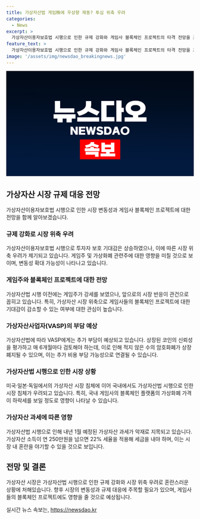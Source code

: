 ```yaml
---
title: 가상자산법 게임株에 우상향 제동? 투심 위축 우려
categories:
  - News
excerpt: >
  가상자산이용자보호법 시행으로 인한 규제 강화와 게임사 블록체인 프로젝트의 타격 전망을 조명한다. 규제 대응 부담으로 인해 게임사들이 진행 중인 블록체인 프로젝트에 대한 기대감이 떨어지고, 가상자산 시장 위축 우려가 제기된다. 특히 규제로 인한 부담은 가상자산사업자에게 확대될 전망이며, 가상자산 시장 침체로 게임사들의 블록체인 프로젝트가 타격을 받을 것으로 전망된다. 가상자산법 시행 이후 가상자산 과세도 악재로 지목되고 있으며, 전문가들은 규제의 한계를 보완할 자율규제로 시장 내 자정 작용을 기대한다고 밝혔다.
feature_text: >
  가상자산이용자보호법 시행으로 인한 규제 강화와 게임사 블록체인 프로젝트의 타격 전망을 조명한다. 규제 대응 부담으로 인해 게임사들이 진행 중인 블록체인 프로젝트에 대한 기대감이 떨어지고, 가상자산 시장 위축 우려가 제기된다. 특히 규제로 인한 부담은 가상자산사업자에게 확대될 전망이며, 가상자산 시장 침체로 게임사들의 블록체인 프로젝트가 타격을 받을 것으로 전망된다. 가상자산법 시행 이후 가상자산 과세도 악재로 지목되고 있으며, 전문가들은 규제의 한계를 보완할 자율규제로 시장 내 자정 작용을 기대한다고 밝혔다.
image: '/assets/img/newsdao_breakingnews.jpg'
---
```


<p><img src="/assets/img/newsdao_breakingnews.jpg" alt="cryptoinkorea 속보" /></p>

<h2 data-ke-size="size26">가상자산 시장 규제 대응 전망</h2>

<p data-ke-size="size16">가상자산이용자보호법 시행으로 인한 시장 변동성과 게임사 블록체인 프로젝트에 대한 전망을 함께 알아보겠습니다.</p>

<h3>규제 강화로 시장 위축 우려</h3>

<p data-ke-size="size16">가상자산이용자보호법 시행으로 투자자 보호 기대감은 상승하였으나, 이에 따른 시장 위축 우려가 제기되고 있습니다. 게임주 및 가상화폐 관련주에 대한 영향을 미칠 것으로 보이며, 변동성 확대 가능성이 나타나고 있습니다.</p>

<h3>게임주와 블록체인 프로젝트에 대한 전망</h3>

<p data-ke-size="size16">가상자산법 시행 이전에는 게임주가 강세를 보였으나, 앞으로의 시장 반응이 관건으로 꼽히고 있습니다. 특히, 가상자산 시장 위축으로 게임사들의 블록체인 프로젝트에 대한 기대감이 감소할 수 있는 여부에 대한 관심이 높습니다.</p>

<h3>가상자산사업자(VASP)의 부담 예상</h3>

<p data-ke-size="size16">가상자산법에 따라 VASP에게는 추가 부담이 예상되고 있습니다. 상장된 코인의 신뢰성을 평가하고 매 6개월마다 검토해야 하는데, 이로 인해 적지 않은 수의 암호화폐가 상장폐지될 수 있으며, 이는 추가 비용 부담 가능성으로 연결될 수 있습니다.</p>

<h3>가상자산법 시행으로 인한 시장 상황</h3>

<p data-ke-size="size16">미국·일본·독일에서의 가상자산 시장 침체에 이어 국내에서도 가상자산법 시행으로 인한 시장 침체가 우려되고 있습니다. 특히, 국내 게임사의 블록체인 플랫폼의 가상화폐 가격이 하락세를 보일 정도로 영향이 나타날 수 있습니다.</p>

<h3>가상자산 과세에 따른 영향</h3>

<p data-ke-size="size16">가상자산법 시행으로 인해 내년 1월 예정된 가상자산 과세가 악재로 지목되고 있습니다. 가상자산 소득이 연 250만원을 넘으면 22% 세율을 적용해 세금을 내야 하며, 이는 시장 내 혼란을 야기할 수 있을 것으로 보입니다.</p>

<h2 data-ke-size="size26">전망 및 결론</h2>

<p data-ke-size="size16">가상자산 시장은 가상자산법 시행으로 인한 규제 강화와 시장 위축 우려로 혼란스러운 상황에 처해있습니다. 향후 시장의 변동성과 규제 대응에 주목할 필요가 있으며, 게임사들의 블록체인 프로젝트에도 영향을 줄 것으로 예상됩니다.</p>
실시간 뉴스 속보는, <a href="https://newsdao.kr" rel="dofollow">https://newsdao.kr</a>



